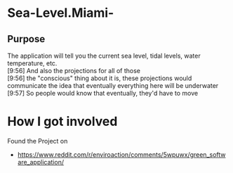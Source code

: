 # Sea-Level.Miami-

## Purpose

The application will tell you the current sea level, tidal levels,  water temperature, etc.  
[9:56]   And also the projections for all of those  
[9:56]   the "conscious" thing about it is, these projections would communicate the idea that eventually everything here will be underwater  
[9:57]   So people would know that eventually, they'd have to move

# How I got involved

Found the Project on 
*  https://www.reddit.com/r/enviroaction/comments/5wpuwx/green_software_application/
